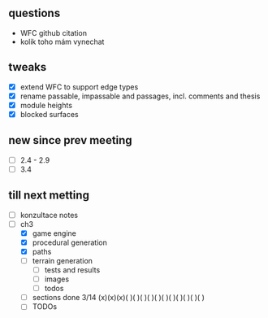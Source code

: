 ## questions
- WFC github citation
- kolik toho mám vynechat
## tweaks

- [x] extend WFC to support edge types
- [x] rename passable, impassable and passages, incl. comments and thesis
- [x] module heights
- [x] blocked surfaces

## new since prev meeting
- [ ] 2.4 - 2.9
- [ ] 3.4

## till next metting
- [ ] konzultace notes
- [ ] ch3
    - [x] game engine
    - [x] procedural generation
    - [x] paths
    - [ ] terrain generation
        - [ ] tests and results
        - [ ] images
        - [ ] todos
    - [ ] sections done 3/14 (x)(x)(x)( )( )( )( )( )( )( )( )( )( )( )
    - [ ] TODOs
